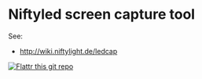 Niftyled screen capture tool
============================

See:
* http://wiki.niftylight.de/ledcap


[![Flattr this git repo](http://api.flattr.com/button/flattr-badge-large.png)](https://flattr.com/thing/1345750/niftyled)
